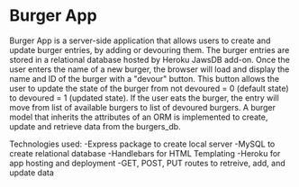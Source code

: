 # Burger App

Burger App is a server-side application that allows users to create and update burger entries, by adding or devouring them. The burger entries are stored in a relational database hosted by Heroku JawsDB add-on. Once the user enters the name of a new burger, the browser will load and display the name and ID of the burger with a "devour" button. This button allows the user to update the state of the burger from not devoured = 0 (default state) to devoured = 1 (updated state). If the user eats the burger, the entry will move from list of available burgers to list of devoured burgers. A burger model that inherits the attributes of an ORM is implemented to create, update and retrieve data from the burgers_db.

Technologies used:
-Express package to create local server
-MySQL to create relational database
-Handlebars for HTML Templating
-Heroku for app hosting and deployment
-GET, POST, PUT routes to retreive, add, and update data
